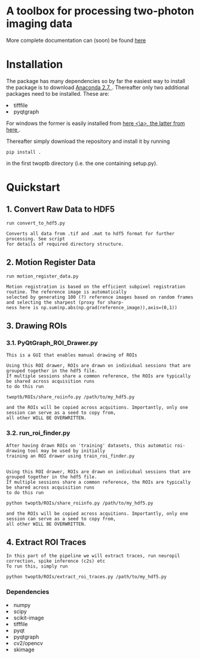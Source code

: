 # A toolbox for processing two-photon imaging data

More complete documentation can (soon) be found <a href="https://yves-weissenberger.github.io/twoptb/">here </a>

# Installation

The package has many dependencies so by far the easiest way to install the package is to download <a href="https://www.anaconda.com/download/"> Anaconda 2.7. </a>. Thereafter only two additional packages need to be installed. These are:

<li> tifffile </li>
<li> pyqtgraph </li>

For windows the former is easily installed from <a href="https://www.lfd.uci.edu/~gohlke/pythonlibs/#tifffile"> here <\a>, the latter from <a href="http://www.pyqtgraph.org/"> here </a>.

Thereafter simply download the repository and install it by running

    pip install . 

in the first twoptb directory (i.e. the one containing setup.py).

# Quickstart

## 1. Convert Raw Data to HDF5 

    run convert_to_hdf5.py

    Converts all data from .tif and .mat to hdf5 format for further processing. See script 
    for details of required directory structure.

## 2. Motion Register Data

    run motion_register_data.py
    
    Motion registration is based on the efficient subpixel registration routine. The reference image is automatically
    selected by generating 100 (?) reference images based on random frames and selecting the sharpest (proxy for sharp-
    ness here is np.sum(np.abs(np.grad(reference_image)),axis=(0,1))

## 3. Drawing ROIs

### 3.1. PyQtGraph_ROI_Drawer.py
    This is a GUI that enables manual drawing of ROIs

    Using this ROI drawer, ROIs are drawn on individual sessions that are grouped together in the hdf5 file.
    If multiple sessions share a common reference, the ROIs are typically be shared across acquisition runs
    to do this run 

    twoptb/ROIs/share_roiinfo.py /path/to/my_hdf5.py

    and the ROIs will be copied across acquitions. Importantly, only one session can serve as a seed to copy from,
    all other WILL BE OVERWRITTEN. 

### 3.2. run_roi_finder.py
    After having drawn ROIs on 'training' datasets, this automatic roi-drawing tool may be used by initially 
    training an ROI drawer using train_roi_finder.py
    

    Using this ROI drawer, ROIs are drawn on individual sessions that are grouped together in the hdf5 file.
    If multiple sessions share a common reference, the ROIs are typically be shared across acquisition runs
    to do this run 

    python twoptb/ROIs/share_roiinfo.py /path/to/my_hdf5.py

    and the ROIs will be copied across acquitions. Importantly, only one session can serve as a seed to copy from,
    all other WILL BE OVERWRITTEN. 


## 4. Extract ROI Traces

    In this part of the pipeline we will extract traces, run neuropil correction, spike inference (c2s) etc
    To run this, simply run

    python twoptb/ROIs/extract_roi_traces.py /path/to/my_hdf5.py


<h3>Dependencies</h3>

<li>numpy </li>
<li>scipy </li>
<li>scikit-image </li>
<li> tifffile </li>
<li> pyqt </li>
<li> pyqtgraph </li>
<li> cv2/opencv </li>
<li> skimage</li>
